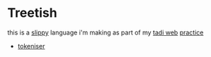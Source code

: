 # Treetish

this is a [slippy](https://tadiweb.com) language i'm making as part of my [tadi web](https://todepond.com/wikiblogarden/tadi-web) [practice](https://todepond.com/lab)

- [tokeniser](https://todepond.com/lab/token)




<style>
  a {
    text-decoration: underline;
  }
</style>
